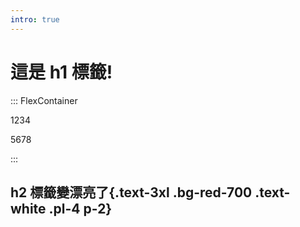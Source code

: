 ```yaml
---
intro: true
---
```


# 這是 h1 標籤!

::: FlexContainer

1234

5678

:::

## h2 標籤變漂亮了{.text-3xl .bg-red-700 .text-white .pl-4 p-2}

